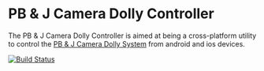 # PB & J Camera Dolly Controller

The PB & J Camera Dolly Controller is aimed at being a cross-platform utility
to control the [PB & J Camera Dolly System](https://www.github.com/citizenkoehn/EECS541) from 
android and ios devices. 

[![Build Status](https://travis-ci.org/jhstanton/DSLR-App.svg?branch=master)](https://travis-ci.org/jhstanton/DSLR-App)